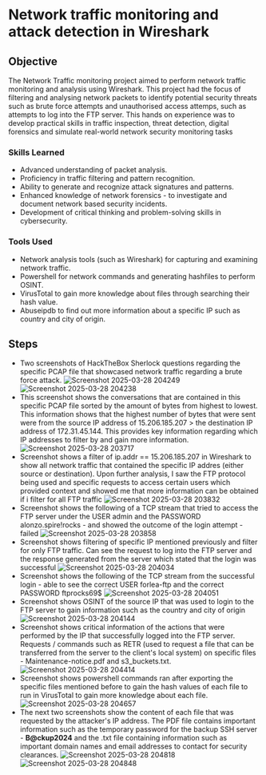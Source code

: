 # Network traffic monitoring and attack detection in Wireshark

## Objective

The Network Traffic monitoring project aimed to perform network traffic monitoring and analysis using Wireshark. This project had the focus of filtering and analysing network packets to identify potential security threats such as brute force attempts and unauthorised access attemps, such as attempts to log into the FTP server. This hands on experience was to develop practical skills in traffic inspection, threat detection, digital forensics and simulate real-world network security monitoring tasks

### Skills Learned

- Advanced understanding of packet analysis.
- Proficiency in traffic filtering and pattern recognition.
- Ability to generate and recognize attack signatures and patterns.
- Enhanced knowledge of network forensics - to investigate and document network based security incidents.
- Development of critical thinking and problem-solving skills in cybersecurity.

### Tools Used

- Network analysis tools (such as Wireshark) for capturing and examining network traffic.
- Powershell for network commands and generating hashfiles to perform OSINT.
- VirusTotal to gain more knowledge about files through searching their hash value.
- Abuseipdb to find out more information about a specific IP such as country and city of origin.

## Steps
- Two screenshots of HackTheBox Sherlock questions regarding the specific PCAP file that showcased network traffic regarding a brute force attack.
![Screenshot 2025-03-28 204249](https://github.com/user-attachments/assets/a707bfcf-b485-4ac6-9e40-734ce5251b50)
![Screenshot 2025-03-28 204238](https://github.com/user-attachments/assets/f9e68881-8e7a-4fce-a10f-ac806ae13a6a)
- This screenshot shows the conversations that are contained in this specific PCAP file sorted by the amount of bytes from highest to lowest. This information shows that the highest number of bytes that were sent were from the source IP address of 15.206.185.207 > the destination IP address of 172.31.45.144. This provides key information regarding which IP addresses to filter by and gain more information.
![Screenshot 2025-03-28 203717](https://github.com/user-attachments/assets/df32ab1a-1a02-42e0-bd64-e0803d84c3d4)
- Screenshot shows a filter of ip.addr == 15.206.185.207 in Wireshark to show all network traffic that contained the specific IP addres (either source or destination). Upon further analysis, I saw the FTP protocol being used and specific requests to access certain users which provided context and showed me that more information can be obtained if i filter for all FTP traffic
![Screenshot 2025-03-28 203832](https://github.com/user-attachments/assets/82b5efe7-5771-4b48-bfff-2be084ab6491)
- Screenshot shows the following of a TCP stream that tried to access the FTP server under the USER admin and the PASSWORD alonzo.spire!rocks - and showed the outcome of the login attempt - failed
![Screenshot 2025-03-28 203858](https://github.com/user-attachments/assets/1e10d1eb-fa2d-4be8-8516-cbfd01b9797d)
- Screenshot shows filtering of specific IP mentioned previously and filter for only FTP traffic. Can see the request to log into the FTP server and the response generated from the server which stated that the login was successful
![Screenshot 2025-03-28 204034](https://github.com/user-attachments/assets/ee96f80c-04be-437a-95d0-898a03243970)
- Screenshot shows the following of the TCP stream from the successful login - able to see the correct USER forlea-ftp and the correct PASSWORD ftprocks69$
![Screenshot 2025-03-28 204051](https://github.com/user-attachments/assets/ec3f94ec-7fbc-4600-81a2-c4a765e21904)
- Screenshot shows OSINT of the source IP that was used to login to the FTP server to gain information such as the country and city of origin
![Screenshot 2025-03-28 204144](https://github.com/user-attachments/assets/bf6bcca6-4953-49f0-913c-b166cde074cc)
- Screenshot shows critical information of the actions that were performed by the IP that successfully logged into the FTP server. Requests / commands such as RETR (used to request a file that can be transferred from the server to the client's local system) on specific files - Maintenance-notice.pdf and s3_buckets.txt.
![Screenshot 2025-03-28 204414](https://github.com/user-attachments/assets/f7cf5daf-d60a-407b-acd9-40708a21e74b)
- Screenshot shows powershell commands ran after exporting the specific files mentioned before to gain the hash values of each file to run in VirusTotal to gain more knowledge about each file.
![Screenshot 2025-03-28 204657](https://github.com/user-attachments/assets/932efe21-fd46-4fa5-bf4d-f8ee711e9a4c)
- The next two screenshots show the content of each file that was requested by the attacker's IP address. The PDF file contains important information such as the temporary password for the
 backup SSH server - **B@ckup2024** and the .txt file containing information such as important domain names and email addresses to contact for security clearances.
![Screenshot 2025-03-28 204818](https://github.com/user-attachments/assets/ea85f259-3374-4547-b15b-d4faca3d48c6)
![Screenshot 2025-03-28 204848](https://github.com/user-attachments/assets/ed5dd072-e889-40d9-88ad-9fb8a2eda39b)









